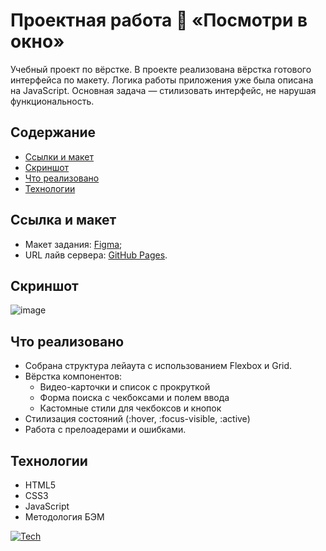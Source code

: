 # Проектная работа 🎦 «Посмотри в окно»
Учебный проект по вёрстке. В проекте реализована вёрстка готового интерфейса по макету. Логика работы приложения уже была описана на JavaScript. Основная задача — стилизовать интерфейс, не нарушая функциональность.

## Содержание
* [Cсылки и макет](#ссылка-и-макет)
* [Скриншот](#скриншот)
* [Что реализовано](#что-реализовано)
* [Технологии](#технологии)

## Ссылка и макет
* Макет задания: [Figma](https://www.figma.com/file/QHcvX1RsUI89CulRB7HLk6/%234-%D0%9F%D0%BE%D1%81%D0%BC%D0%BE%D1%82%D1%80%D0%B8-%D0%B2-%D0%BE%D0%BA%D0%BD%D0%BE?node-id=0%3A1&t=tJOMMSaw5EIu481X-1);
* URL лайв сервера: [GitHub Pages](https://feleroy.github.io/posmotri_v_okno/).

## Скриншот
![image](https://github.com/user-attachments/assets/7fdc59e6-571d-423b-a9a8-94cc79141334)

## Что реализовано
* Собрана структура лейаута с использованием Flexbox и Grid.
* Вёрстка компонентов:
  * Видео-карточки и список с прокруткой
  * Форма поиска с чекбоксами и полем ввода
  * Кастомные стили для чекбоксов и кнопок
* Стилизация состояний (:hover, :focus-visible, :active)
* Работа с прелоадерами и ошибками.

## Технологии
* HTML5
* CSS3
* JavaScript
* Методология БЭМ

[![Tech](https://skillicons.dev/icons?i=html,css,js&theme=light)](https://skillicons.dev)

